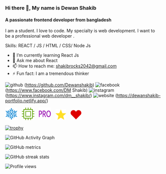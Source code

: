 ### Hi there 👋, My name is Dewan Shakib
#### A passionate frontend developer from bangladesh
I am a student. I love to code. My specialty is web development. I want to be a professional web developer .

Skills: REACT / JS / HTML / CSS/ Node Js

- 🌱 I’m currently learning React Js 
- 💬 Ask me about React 
- 📫 How to reach me: shakibrocks2042@gmail.com 
- ⚡ Fun fact: I am a tremendous thinker 


<img src='https://cdn.jsdelivr.net/npm/simple-icons@3.0.1/icons/github.svg' alt='github' height='40'> (https://github.com/Dewanshakib) 
<img src='https://cdn.jsdelivr.net/npm/simple-icons@3.0.1/icons/facebook.svg' alt='facebook' height='40'> (https://www.facebook.com/DM Shakib) 
<img src='https://cdn.jsdelivr.net/npm/simple-icons@3.0.1/icons/instagram.svg' alt='instagram' height='40'> (https://www.instagram.com/dm__shakib/) 
<img src='https://cdn.jsdelivr.net/npm/simple-icons@3.0.1/icons/icloud.svg' alt='website' height='40'> (https://dewanshakib-portfolio.netlify.app/)  

<a href='https://archiveprogram.github.com/'><img src='https://raw.githubusercontent.com/acervenky/animated-github-badges/master/assets/acbadge.gif' width='40' height='40'></a> <a href='https://docs.github.com/en/developers'><img src='https://raw.githubusercontent.com/acervenky/animated-github-badges/master/assets/devbadge.gif' width='40' height='40'></a> <a href='https://github.com/pricing'><img src='https://raw.githubusercontent.com/acervenky/animated-github-badges/master/assets/pro.gif' width='40' height='40'></a> <a href='https://stars.github.com/'><img src='https://raw.githubusercontent.com/acervenky/animated-github-badges/master/assets/starbadge.gif' width='35' height='35'></a> <a href='https://docs.github.com/en/github/supporting-the-open-source-community-with-github-sponsors'><img src='https://raw.githubusercontent.com/acervenky/animated-github-badges/master/assets/sponsorbadge.gif' width='35' height='35'></a> 

[![trophy](https://github-profile-trophy.vercel.app/?username=Dewanshakib)](https://github.com/ryo-ma/github-profile-trophy)

![GitHub Activity Graph](https://activity-graph.herokuapp.com/graph?username=Dewanshakib)  

![GitHub metrics](https://metrics.lecoq.io/Dewanshakib)  

![GitHub streak stats](https://streak-stats.demolab.com/?user=Dewanshakib)  

![Profile views](https://gpvc.arturio.dev/Dewanshakib)  
